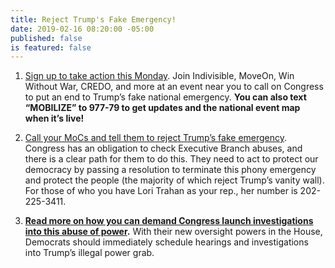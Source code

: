 ```yaml
---
title: Reject Trump's Fake Emergency!
date: 2019-02-16 08:20:00 -05:00
published: false
is featured: false
---
```


1. [Sign up to take action this Monday](https://u1584542.ct.sendgrid.net/mpss/c/AAE/ni0YAA/t.2p5/Ps-H0agNQbSNsOMxSgMSuw/h0/gs7T9cL6446RHrKZfB9qSAJilusQudPTwgD0pFpxz-2Fg8wNG8ExCvQePpuk-2BRJEvSWDOx0ljtUbcP21rFjP1tTQuCzAzCmchRh1eB4r85H4Mpe-2FvMck-2BO7X9IrGHy6i4o8tlOlO6zxUdjbWz3wcZNP-2FWqwYXfuL2RTXHw3rqWqUFqQEriDQ1fQdMxS2LH2wU2lxvo45fCMsutJ6fLJ3O654iwkS2vnG4uYgDGNVGEY7LO-2B1LARfG4zsRLJneGM9ws5FjOOaOQf1h1LKP9BA3Qxxps-2BQVMj25db-2F6MjmIm630DiXvS9okMY03VNcpdyLgP-2B5wR5Z3TucjpqqWA9oOAA-2Fb8VzQ8FafSYzL4VdHD79g9g-2BG4jcGe89dtowECOmNk).  Join Indivisible, MoveOn, Win Without War, CREDO, and more at an event near you to call on Congress to put an end to Trump’s fake national emergency.  **You can also text “MOBILIZE” to 977-79 to get updates and the national event map when it’s live!**

2. [Call your MoCs and tell them to reject Trump’s fake emergency](https://u1584542.ct.sendgrid.net/mpss/c/AAE/ni0YAA/t.2p5/Ps-H0agNQbSNsOMxSgMSuw/h1/gs7T9cL6446RHrKZfB9qSMdllciCD3-2FtNIERaD1zJ4JfZ4xFAuLjxy7BmrB-2FKZ-2Fm7Q9f0dupktqlnjMwjjVGljuHTKOOxJkEi5CRRRRHdfDOFSn-2BnEm3HlhOIA4gDddcHcT54VCkL2zJWjCrgfm17QJvAUCP2n-2B6U8WwCb1lQvOSbYXxwbbG9EtVqGnGjJUJfdjRgIS5CFvLwg2E8hujfFIj9TOYsWwll8056C7FVPZjK7Qa0xxFcavGSYeCdIUflT61IJ4chLfIykII8zJu1FgnsuKK-2FsU-2BWSEaJb9TwSHrEeYtCd1maHSyMKBuDjCkSuo-2BjPbJZ7d-2B358vwbEKbZ9qo3g-2B2yac3GHl7Ni76pc-3D).  Congress has an obligation to check Executive Branch abuses, and there is a clear path for them to do this. They need to act to protect our democracy by passing a resolution to terminate this phony emergency and protect the people (the majority of which reject Trump’s vanity wall). For those of who you have Lori Trahan as your rep., her number is 202- 225-3411.

3. **[Read more on how you can demand Congress launch investigations into this abuse of power](https://u1584542.ct.sendgrid.net/mpss/c/AAE/ni0YAA/t.2p5/Ps-H0agNQbSNsOMxSgMSuw/h2/gs7T9cL6446RHrKZfB9qSIDElZeV7VpkUPS4tW73JvOFqqAA7U0sP2rrmie4-2BXA0rOJFFiyVvzAwQMp-2BxpPPqYk0Xn796sH4rgv-2BgAhQtw9uKA9VCIuwLEsW48KQ8qjXoNXM5dgE7kogzgtXzqlktbqGpsorOdGKfkoarL8wNNpmyRjK5f73Ss7pHkzNvNkbmscGBhgU6GYc9xdGYlBfdzEA-2FXZUHVQEcojh-2F8XKaecCKikcb1SQ8jb3yipd5NMiZb6daVrJ974XiiNqIrEDkaN4WiooFrRnMHhOlIM8cSQex-2FHRxlE9gDmGrOjy8FkO).**  With their new oversight powers in the House, Democrats should immediately schedule hearings and investigations into Trump’s illegal power grab.